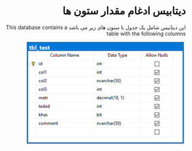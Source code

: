 <div dir="rtl">

# دیتابیس ادغام مقدار ستون ها

<p>
این دیتابیس شامل یک جدول با ستون های زیر می باشد
This database contains a table with the following columns

![تصویر دیتابیس](https://github.com/miladkeshvari/DataBaseSample/blob/master/DataBaseMergContent/img/dbimg.png)
</p>
</div>
